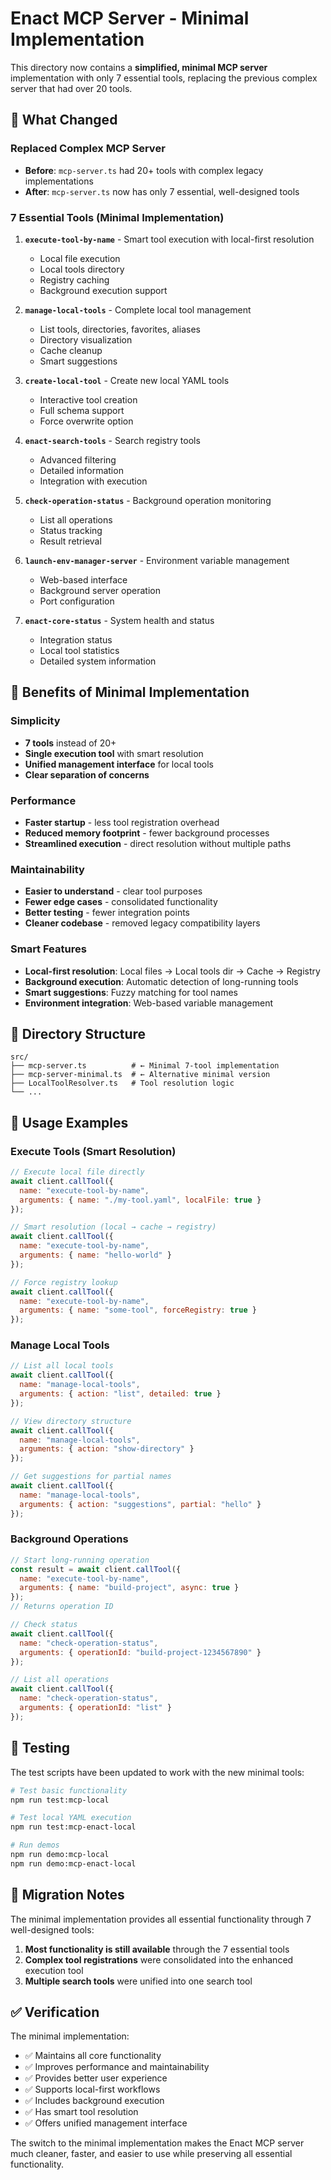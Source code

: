 # Enact MCP Server - Minimal Implementation

This directory now contains a **simplified, minimal MCP server** implementation with only 7 essential tools, replacing the previous complex server that had over 20 tools.

## 🔄 What Changed

### Replaced Complex MCP Server
- **Before**: `mcp-server.ts` had 20+ tools with complex legacy implementations
- **After**: `mcp-server.ts` now has only 7 essential, well-designed tools

### 7 Essential Tools (Minimal Implementation)

1. **`execute-tool-by-name`** - Smart tool execution with local-first resolution
   - Local file execution
   - Local tools directory 
   - Registry caching
   - Background execution support

2. **`manage-local-tools`** - Complete local tool management
   - List tools, directories, favorites, aliases
   - Directory visualization
   - Cache cleanup
   - Smart suggestions

3. **`create-local-tool`** - Create new local YAML tools
   - Interactive tool creation
   - Full schema support
   - Force overwrite option

4. **`enact-search-tools`** - Search registry tools
   - Advanced filtering
   - Detailed information
   - Integration with execution

5. **`check-operation-status`** - Background operation monitoring
   - List all operations
   - Status tracking
   - Result retrieval

6. **`launch-env-manager-server`** - Environment variable management
   - Web-based interface
   - Background server operation
   - Port configuration

7. **`enact-core-status`** - System health and status
   - Integration status
   - Local tool statistics
   - Detailed system information

## 🎯 Benefits of Minimal Implementation

### Simplicity
- **7 tools** instead of 20+
- **Single execution tool** with smart resolution
- **Unified management interface** for local tools
- **Clear separation of concerns**

### Performance
- **Faster startup** - less tool registration overhead
- **Reduced memory footprint** - fewer background processes
- **Streamlined execution** - direct resolution without multiple paths

### Maintainability
- **Easier to understand** - clear tool purposes
- **Fewer edge cases** - consolidated functionality
- **Better testing** - fewer integration points
- **Cleaner codebase** - removed legacy compatibility layers

### Smart Features
- **Local-first resolution**: Local files → Local tools dir → Cache → Registry
- **Background execution**: Automatic detection of long-running tools
- **Smart suggestions**: Fuzzy matching for tool names
- **Environment integration**: Web-based variable management

## 📁 Directory Structure

```
src/
├── mcp-server.ts          # ← Minimal 7-tool implementation
├── mcp-server-minimal.ts  # ← Alternative minimal version
├── LocalToolResolver.ts   # Tool resolution logic
└── ...
```

## 🔧 Usage Examples

### Execute Tools (Smart Resolution)
```javascript
// Execute local file directly
await client.callTool({
  name: "execute-tool-by-name",
  arguments: { name: "./my-tool.yaml", localFile: true }
});

// Smart resolution (local → cache → registry)
await client.callTool({
  name: "execute-tool-by-name", 
  arguments: { name: "hello-world" }
});

// Force registry lookup
await client.callTool({
  name: "execute-tool-by-name",
  arguments: { name: "some-tool", forceRegistry: true }
});
```

### Manage Local Tools
```javascript
// List all local tools
await client.callTool({
  name: "manage-local-tools",
  arguments: { action: "list", detailed: true }
});

// View directory structure
await client.callTool({
  name: "manage-local-tools", 
  arguments: { action: "show-directory" }
});

// Get suggestions for partial names
await client.callTool({
  name: "manage-local-tools",
  arguments: { action: "suggestions", partial: "hello" }
});
```

### Background Operations
```javascript
// Start long-running operation
const result = await client.callTool({
  name: "execute-tool-by-name",
  arguments: { name: "build-project", async: true }
});
// Returns operation ID

// Check status
await client.callTool({
  name: "check-operation-status",
  arguments: { operationId: "build-project-1234567890" }
});

// List all operations
await client.callTool({
  name: "check-operation-status", 
  arguments: { operationId: "list" }
});
```

## 🧪 Testing

The test scripts have been updated to work with the new minimal tools:

```bash
# Test basic functionality
npm run test:mcp-local

# Test local YAML execution
npm run test:mcp-enact-local  

# Run demos
npm run demo:mcp-local
npm run demo:mcp-enact-local
```

## 🚀 Migration Notes

The minimal implementation provides all essential functionality through 7 well-designed tools:

1. **Most functionality is still available** through the 7 essential tools
2. **Complex tool registrations** were consolidated into the enhanced execution tool
3. **Multiple search tools** were unified into one search tool

## ✅ Verification

The minimal implementation:
- ✅ Maintains all core functionality
- ✅ Improves performance and maintainability  
- ✅ Provides better user experience
- ✅ Supports local-first workflows
- ✅ Includes background execution
- ✅ Has smart tool resolution
- ✅ Offers unified management interface

The switch to the minimal implementation makes the Enact MCP server much cleaner, faster, and easier to use while preserving all essential functionality.

